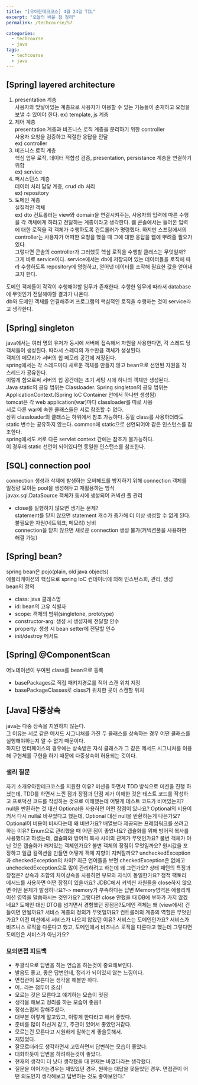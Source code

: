 ```yaml
---
title: "[우아한테크코스] 4월 24일 TIL"
excerpt: "오늘의 배운 점 정리"
permalink: /techcourse/57

categories:
  - techcourse
  - java
tags:
  - techcourse  
  - java
---  
```

## [Spring] layered architecture
1. presentation 계층  
사용자와 맞닿아있는 계층으로 사용자가 이용할 수 있는 기능들이 존재하고 요청을 보낼 수 있어야 한다.
ex) template, js 계층  
2. 제어 계층  
presentation 계층과 비즈니스 로직 계층을 분리하기 위한 controller  
사용자 요청을 검증하고 적절한 응답을 전달  
ex) controller
3. 비즈니스 로직 계층  
핵심 업무 로직, 데이터 적합성 검증, presentation, persistance 계층을 연결하기 위함  
ex) service  
4. 퍼시스턴스 계층  
데이터 처리 담당 계층, crud db 처리  
ex) repository
5. 도메인 계층  
실질적인 객체  
ex) dto
컨트롤러는 view와 domain을 연결시켜주는, 사용자의 입력에 따른 수행을 각 객체에게 하라고 전달하는 계층이라고 생각한다. 웹 콘솔에서는 들어온 입력에 대한 로직을 각 객체가 수행하도록 컨트롤러가 명령했다. 하지만 스프링에서의 controller는 사용자가 어떠한 요청을 했을 때 그에 대한 응답을 웹에 뿌려줄 필요가 있다.  
그렇다면 콘솔의 controller가 그러했듯 핵심 로직을 수행할 클래스는 무엇일까?  
그게 바로 service이다. service에서는 db에 저장되어 있는 데이터들을 로직에 따라 수행하도록 repository에 명령하고, 얻어낸 데이터를 조작해 필요한 값을 얻어내고자 한다.  

도메인 객체들이 각각이 수행해야할 임무가 존재한다. 수행한 임무에 따라서 database에 무엇인가 전달해야할 결과가 나온다.  
db와 도메인 객체를 연결해주며 프로그램의 핵심적인 로직을 수행하는 것이 service라고 생각한다.

## [Spring] singleton
java에서는 여러 명의 유저가 동시에 서버에 접속해서 자원을 사용한다면, 각 스레드 당 객체들이 생성된다. 따라서 스레디의 개수만큼 객체가 생성된다.  
객체의 메모리가 서버의 힙 메모리 공간에 저장된다.  
spring에서는 각 스레드마다 새로운 객체를 만들지 않고 bean으로 선언된 자원을 각 스레드가 공유한다.  
이렇게 함으로써 서버의 힙 공간에는 초기 세팅 시에 하나의 객체만 생성된다.  
Java static의 공유 범위는 Classloader.
Spring singleton의 공유 범위는 ApplicationContext.(Spring IoC Container 안에서 하나만 생성됨)  
tomcat은 각 web application(war)마다 classloader를 따로 사용  
서로 다른 war에 속한 클래스들은 서로 참조할 수 없다.  
상위 classloader의 클래스는 하위에서 참조 가능하다. 동일 class를 사용하더라도 static 변수는 공유하지 않는다. common에 static으로 선언되어야 같은 인스턴스를 참조한다.  
spring에서도 서로 다른 servlet context 간에는 참조가 불가능하다.  
이 경우에 static 선언이 되어있다면 동일한 인스턴스를 참조한다.  

## [SQL] connection pool  
connection 생성과 삭제에 발생하는 오버헤드를 방지하기 위해 connection 객체를 일정량 모아둔 pool을 생성해두고 재활용하는 방식  
javax.sql.DataSource 객체가 동시에 생성되어 커넥션 풀 관리  
- close를 실행하지 않으면 생기는 문제?  
statement를 닫지 않으면 statement 개수가 증가해 더 이상 생성할 수 없게 된다.  
불필요한 자원(네트워크, 메모리) 낭비  
connection을 닫지 않으면 새로운 connection 생성 불가(커넥션풀을 사용하면 해결 가능)  

## [Spring] bean?  
spring bean은 pojo(plain, old java objects)  
애플리케이션의 핵심으로 spring IoC 컨테이너에 의해 인스턴스화, 관리, 생성  
bean의 정의  
- class: java 클래스명  
- id: bean의 고유 식별자  
- scope: 객체의 범위(singletone, prototype)  
- constructor-arg: 생성 시 생성자에 전달할 인수  
- property: 생성 시 bean setter에 전달할 인수  
- init/destroy 메서드  

## [Spring] @ComponentScan  
어노테이션이 부여된 class를 bean으로 등록  
- basePackages로 직접 패키지경로를 적어 스캔 위치 지정  
- basePackageClasses로 class가 위치한 곳이 스캔할 위치  

## [Java] 다중상속  
java는 다중 상속을 지원하지 않는다.  
그 이유는 서로 같은 메서드 시그니처를 가진 두 클래스를 상속하는 경우 어떤 클래스를 실행해야하는지 알 수 없기 때문이다.  
하지만 인터페이스의 경우에는 상속받은 자식 클래스가 그 같은 메서드 시그니처를 이용해 구현체를 구현을 하기 때문에 다중상속이 허용되는 것이다.  

### 샐리 질문
자기 소개우아한테크코스를 지원한 이유?
미션을 하면서 TDD 방식으로 미션을 진행 하셨는데, TDD를 하면서 느낀 점과 장점과 단점
제가 이해한 것은 테스트 코드를 작성하고 프로덕션 코드를 작성하는 것으로 이해했는데 어떻게 테스트 코드가 비어있는지?
null을 반환하는 것 대신 Optional을 사용하면 어떤 장점이 있나요?
Optional의 비용이 커서 다시 null로 바꾸었다고 했는데, Optional 대신 null을 반환하는게 나은가요?
Optional이 비용이 비싸다는데 왜 비싼가요?
배열보다 제공되는 프레임워크를 쓰려고 하는 이유?
Enum으로 관리했을 때 어떤 점이 좋았나요?
캡슐화를 위해 방어적 복사를 사용했다고 하셨는데, 캡슐화와 방어적 복사 사이의 관계가 무엇인가요?
불변 객체가 아닌 것은 캡슐화가 깨져있는 객체인가요?
불변 객체의 장점이 무엇일까요?
원시값을 포장하고 일급 컬렉션을 만들면 어떻게 객체 지향이 지켜질까요?
uncheckedException과 checkedException의 차이?
최근 언어들을 보면 checkedException은 없애고 uncheckedException으로 많이 관리하려고 하는데 왜 그런가요?
상태 패턴의 특징과 장점은?
상속과 조합의 차이상속을 사용하면 부모와 자식이 동일한가요?
정적 팩토리 메서드를 사용하면 어떤 장점이 있을까요?
JDBC에서 커넥션 자원들을 close하지 않으면 어떤 문제가 발생하나요?-> memory가 부족하다는 답변
Memory영역은 애플리케이션 영역을 말씀하시는 것인가요?
그렇다면 close 안했을 때 DB에 부하가 가지 않겠네요?
도메인 대신 DTO를 넘기면서 경험했던 장점은?도메인 객체는 왜 (view에서) 건들이면 안될까요?
서비스 계층의 정의가 무엇일까요?
컨트롤러의 계층의 역할은 무엇인가요?
이전 미션에서 서비스가 나오지 않았던 이유?
서비스는 도메인인가요?
서비스가 비즈니스 로직을 다룬다고 했고, 도메인에서 비즈니스 로직을 다룬다고 했는데 그렇다면 도메인은 서비스가 아닌가요?

### 모의면접 피드백
- 두괄식으로 답변을 하는 연습을 하는것이 중요해보인다.
- 발음도 좋고, 좋은 답변인데, 정리가 되어있지 않는 느낌이다.
- 면접관이 모른다는 생각을 해볼만 하다.
- 어.. 라는 접두어 조심!
- 모르는 것은 모른다고 얘기하는 모습이 멋짐
- 생각을 해보고 정리를 하는 모습이 좋음!!
- 정성스럽게 잘해주셨다.
- 대부분 이렇게 알고있고, 이렇게 한다라고 해서 좋았다.
- 준비를 많이 하신거 같고, 주관이 있어서 좋았던거같다.
- 모르는건 모른다고 시원하게 말하는게 좋을듯해서.
- 재밌었다.
- 잘모르더라도 생각하면서 고민하면서 답변하는 모습이 좋았다.
- 대화하듯이 답변을 하려하는것이 좋았다.
- 현재의 생각이 더 낫다 생각했을 때 현재는 바꼈다라는 생각했다.
- 질문을 이어가는경우는 재밌었던 경우, 원하는 대답을 못들었던 경우. 면접관이 어떤 의도인지 생각해보고 답변하는 것도 좋아보인다."
